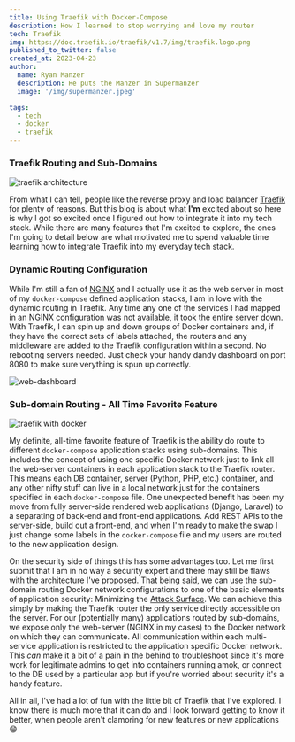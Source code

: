 ```yaml
---
title: Using Traefik with Docker-Compose
description: How I learned to stop worrying and love my router
tech: Traefik
img: https://doc.traefik.io/traefik/v1.7/img/traefik.logo.png
published_to_twitter: false
created_at: 2023-04-23
author:
  name: Ryan Manzer
  description: He puts the Manzer in Supermanzer
  image: '/img/supermanzer.jpeg'

tags:
  - tech
  - docker
  - traefik
---
```


### Traefik Routing and Sub-Domains

![traefik architecture](/img/blog/traefik/traefik-architecture.webp)


From what I can tell, people like the reverse proxy and load balancer [Traefik](https://traefik.io/traefik/) for plenty of reasons. But this blog is about what **I'm** excited about so here is why I got so excited once I figured out how to integrate it into my tech stack. While there are many features that I'm excited to explore, the ones I'm going to detail below are what motivated me to spend valuable time learning how to integrate Traefik into my everyday tech stack.


### Dynamic Routing Configuration

While I'm still a fan of [NGINX](https://www.nginx.com/) and I actually use it as the web server in most of my `docker-compose` defined application stacks, I am in love with the dynamic routing in Traefik. Any time any one of the services I had mapped in an NGINX configuration was not available, it took the entire server down. With Traefik, I can spin up and down groups of Docker containers and, if they have the correct sets of labels attached, the routers and any middleware are added to the Traefik configuration within a second. No rebooting servers needed. Just check your handy dandy dashboard on port 8080 to make sure verything is spun up correctly.

![web-dashboard](/img/blog/traefik/webui-dashboard.png)



### Sub-domain Routing - All Time Favorite Feature

![traefik with docker](/img/blog/traefik/traefik_docker.png)


My definite, all-time favorite feature of Traefik is the ability do route to different `docker-compose` application stacks using sub-domains. This includes the concept of using one specific Docker network just to link all the web-server containers in each application stack to the Traefik router. This means each DB container, server (Python, PHP, etc.) container, and any other nifty stuff can live in a local network just for the containers specified in each `docker-compose` file. One unexpected benefit has been my move from fully server-side rendered web applications (Django, Laravel) to a separating of back-end and front-end applications. Add REST APIs to the server-side, build out a front-end, and when I'm ready to make the swap I just change some labels in the `docker-compose` file and my users are routed to the new application design.

On the security side of things this has some advantages too. Let me first submit that I am in no way a security expert and there may still be flaws with the architecture I've proposed. That being said, we can use the sub-domain routing Docker network configurations to one of the basic elements of application security: Minimizing the [Attack Surface](https://en.wikipedia.org/wiki/Attack_surface). We can achieve this simply by making the Traefik router the only service directly accessible on the server. For our (potentially many) applications routed by sub-domains, we expose only the web-server (NGINX in my cases) to the Docker network on which they can communicate. All communication within each multi-service application is restricted to the application specific Docker network. This _can_ make it a bit of a pain in the behind to troubleshoot since it's more work for legitimate admins to get into containers running amok, or connect to the DB used by a particular app but if you're worried about security it's a handy feature.

All in all, I've had a lot of fun with the little bit of Traefik that I've explored. I know there is much more that it can do and I look forward getting to know it better, when people aren't clamoring for new features or new applications 😁
